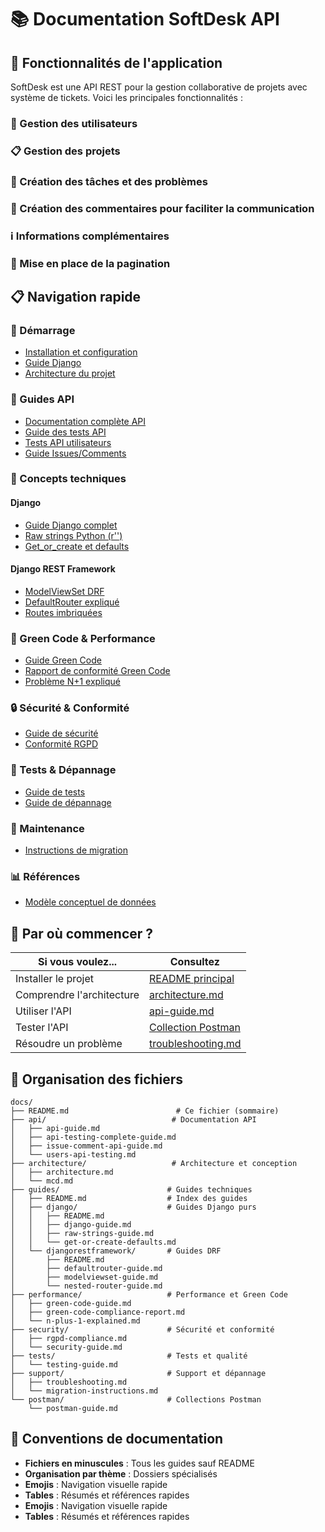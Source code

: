 # 📚 Documentation SoftDesk API

## 🎯 Fonctionnalités de l'application

SoftDesk est une API REST pour la gestion collaborative de projets avec système de tickets. Voici les principales fonctionnalités :

### 👤 Gestion des utilisateurs

### 📋 Gestion des projets

### 🐛 Création des tâches et des problèmes

### 💬 Création des commentaires pour faciliter la communication

### ℹ️ Informations complémentaires

### 📄 Mise en place de la pagination

## 📋 Navigation rapide

### 🚀 Démarrage
- [Installation et configuration](../README.md)
- [Guide Django](./guides/django/django-guide.md)
- [Architecture du projet](./architecture/architecture.md)

### 📖 Guides API
- [Documentation complète API](./api/api-guide.md)
- [Guide des tests API](./api/api-testing-complete-guide.md)
- [Tests API utilisateurs](./api/users-api-testing.md)
- [Guide Issues/Comments](./api/issue-comment-api-guide.md)

### 🔧 Concepts techniques

#### Django
- [Guide Django complet](./guides/django/django-guide.md)
- [Raw strings Python (r'')](./guides/django/raw-strings-guide.md)
- [Get_or_create et defaults](./guides/django/get-or-create-defaults.md)

#### Django REST Framework
- [ModelViewSet DRF](./guides/djangorestframework/modelviewset-guide.md)
- [DefaultRouter expliqué](./guides/djangorestframework/defaultrouter-guide.md)
- [Routes imbriquées](./guides/djangorestframework/nested-router-guide.md)

### 🌱 Green Code & Performance
- [Guide Green Code](./green-code/green-code-guide.md)
- [Rapport de conformité Green Code](./green-code/green-code-compliance-report.md)
- [Problème N+1 expliqué](./performance/n-plus-1-explained.md)

### 🔒 Sécurité & Conformité
- [Guide de sécurité](./security/security-guide.md)
- [Conformité RGPD](./security/rgpd-compliance.md)

### 🧪 Tests & Dépannage
- [Guide de tests](./tests/testing-guide.md)
- [Guide de dépannage](./support/troubleshooting.md)

### 🔧 Maintenance
- [Instructions de migration](./support/migration-instructions.md)

### 📊 Références
- [Modèle conceptuel de données](./architecture/mcd.md)

## 🎯 Par où commencer ?

| Si vous voulez... | Consultez |
|-------------------|-----------|
| Installer le projet | [README principal](../README.md) |
| Comprendre l'architecture | [architecture.md](./architecture/architecture.md) |
| Utiliser l'API | [api-guide.md](./api/api-guide.md) |
| Tester l'API | [Collection Postman](./postman/postman-guide.md) |
| Résoudre un problème | [troubleshooting.md](./support/troubleshooting.md) |

## 📁 Organisation des fichiers

```
docs/
├── README.md                        # Ce fichier (sommaire)
├── api/                            # Documentation API
│   ├── api-guide.md
│   ├── api-testing-complete-guide.md
│   ├── issue-comment-api-guide.md
│   └── users-api-testing.md
├── architecture/                   # Architecture et conception
│   ├── architecture.md
│   └── mcd.md
├── guides/                        # Guides techniques
│   ├── README.md                  # Index des guides
│   ├── django/                    # Guides Django purs
│   │   ├── README.md
│   │   ├── django-guide.md
│   │   ├── raw-strings-guide.md
│   │   └── get-or-create-defaults.md
│   └── djangorestframework/       # Guides DRF
│       ├── README.md
│       ├── defaultrouter-guide.md
│       ├── modelviewset-guide.md
│       └── nested-router-guide.md
├── performance/                   # Performance et Green Code
│   ├── green-code-guide.md
│   ├── green-code-compliance-report.md
│   └── n-plus-1-explained.md
├── security/                      # Sécurité et conformité
│   ├── rgpd-compliance.md
│   └── security-guide.md
├── tests/                         # Tests et qualité
│   └── testing-guide.md
├── support/                       # Support et dépannage
│   ├── troubleshooting.md
│   └── migration-instructions.md
└── postman/                       # Collections Postman
    └── postman-guide.md
```

## 📝 Conventions de documentation

- **Fichiers en minuscules** : Tous les guides sauf README
- **Organisation par thème** : Dossiers spécialisés
- **Emojis** : Navigation visuelle rapide
- **Tables** : Résumés et références rapides
- **Emojis** : Navigation visuelle rapide
- **Tables** : Résumés et références rapides
